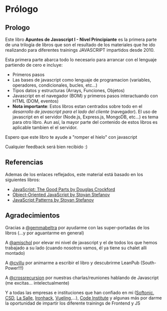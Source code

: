 # Prólogo

## Prologo

Este libro **Apuntes de Javascript I - Nivel Principiante** es la primera parte de una trilogía de libros que son el resultado de los materiales que he ido realizando para diferentes trainings JAVASCRIPT impartidos desde 2010.

Esta primera parte abarca todo lo necesario para arrancar con el lenguaje partiendo de cero e incluye:

* Primeros pasos
* Las bases de javascript como lenguaje de programacion \(variables, operadores, condicionales, bucles, etc...\)
* Tipos datos y estructuras \(Arrays, Funciones, Objetos\)
* Javascript en el navegador \(BOM\) y primeros pasos interactuando con HTML \(DOM, eventos\)
* **Nota importante**: Estos libros estan centrados sobre todo en el _desarrollo de javascript para el lado del cliente_ \(navegador\). El uso de javascript en el servidor \(Node.js, Express.js, MongoDB, etc...\) es tema para otro libro. Aun así, la mayor parte del contenido de estos libros es aplicable tambien el el servidor.

Espero que este libro te ayude a "romper el hielo" con javascript

Cualquier feedback será bien recibido :\)

## Referencias

Ademas de los enlaces reflejados, este material está basado en los siguientes libros:

* [JavaScript: The Good Parts by Douglas Crockford](http://www.amazon.es/JavaScript-Parts-Working-Shallow-Grain/dp/0596517742)
* [Object-Oriented JavaScript by Stoyan Stefanov](http://www.amazon.es/Object-oriented-JavaScript-Second-Stefanov-Paperback/dp/B00HRDVRJG/)
* [JavaScript Patterns by Stoyan Stefanov](http://www.amazon.es/JavaScript-Patterns-Stefanov-Stoyan-Paperback/dp/B00M0MDRQK)

## Agradecimientos

Gracias a [@gemmabeltra](https://twitter.com/gemmabeltra) por ayudarme con las super-portadas de los libros \(...y por aguantarme en general\)

A [@amischol](https://twitter.com/amischol) por elevar mi nivel de javascript y el de todos los que hemos trabajado a su lado \(cuando nosotros vamos, él ya tiene su chalet alli montado\)

A [@cvillu](https://twitter.com/cvillu) por animarme a escribir el libro y descubrirme LeanPub \(South-Power!!!\)

A [@crossrecursion](https://twitter.com/crossrecursion) por nuestras charlas/reuniones hablando de Javascript \(me excitas... intelectualmente\)

Y a todas las empresas e instituciones que han confiado en mi \([Softonic](http://www.softonic.com/), [CSD](http://juanmaguitar.github.io/training-csd/#1), [La Salle](http://juanmaguitar.github.io/training-laSalle/index.html#1), [Ironhack](http://juanmaguitar.github.io/grunt-workshop-ironhack/), [Vueling](http://juanmaguitar.github.io/training-js-vueling/),...\), [Code Institute](http://www.codeinstitute.net/) y algunas más por darme la oportunidad de impartir los diferente trainings de Frontend y JS

